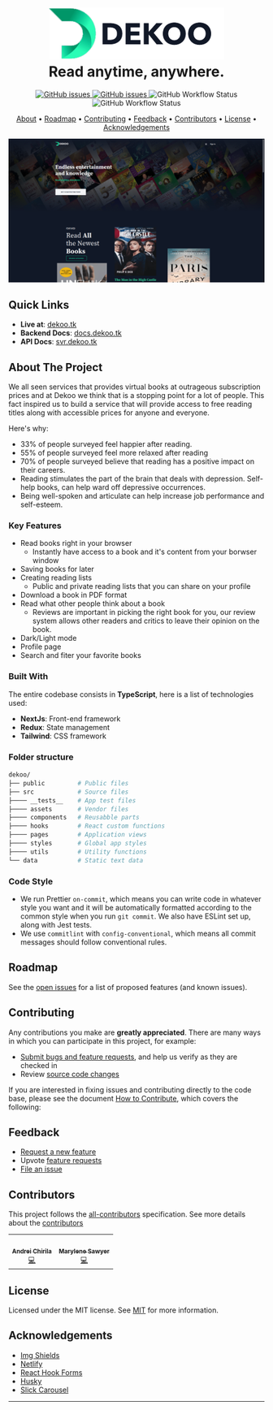<h1 align="center">
  <br>
  <a href="http://www.dekoo.tk">
    <img src="./src/assets/images/logo-dark.png" alt="Dekoo branding" width="345">
  </a>
  <br />
  Read anytime, anywhere.
  <br />
</h1>

<p align="center">
  <a href="https://app.netlify.com/sites/dekoo/deploys">
    <img alt="GitHub issues" src="https://api.netlify.com/api/v1/badges/f3334933-5224-4b84-afe5-5de7c0d0aecb/deploy-status">
  </a>
  <a href="https://github.com/chingu-voyages/v33-bears-team-15/issues">
    <img alt="GitHub issues" src="https://img.shields.io/github/issues/chingu-voyages/v33-bears-team-15">
  </a>
  <img alt="GitHub Workflow Status" src="https://img.shields.io/github/workflow/status/chingu-voyages/v33-bears-team-15/Test%20with%20jest?label=tests">
  <img alt="GitHub Workflow Status" src="https://img.shields.io/github/workflow/status/chingu-voyages/v33-bears-team-15/Linters?label=checks">
</p>

<p align="center">
  <a href="#about">About</a> •
  <a href="#roadmap">Roadmap</a> •
  <a href="#contributing">Contributing</a> •
  <a href="#feedback">Feedback</a> •
  <a href="#contributors">Contributors</a> •
  <a href="#license">License</a> •
  <a href="#acknowledgements">Acknowledgements</a>
</p>

![dekoo preview](./public/images/preview.png)

<!-- Links -->

## Quick Links

- **Live at**: [dekoo.tk](https://www.dekoo.tk/)
- **Backend Docs**: [docs.dekoo.tk](https://docs.dekoo.tk/)
- **API Docs**: [svr.dekoo.tk](http://svr.dekoo.tk/)

<!-- ABOUT THE PROJECT -->

## About The Project

We all seen services that provides virtual books at outrageous subscription prices and at Dekoo we think that is a stopping point for a lot of people. This fact inspired us to build a service that will provide access to free reading titles along with accessible prices for anyone and everyone.

Here's why:

- 33% of people surveyed feel happier after reading.
- 55% of people surveyed feel more relaxed after reading
- 70% of people surveyed believe that reading has a positive impact on their careers.
- Reading stimulates the part of the brain that deals with depression. Self-help books, can help ward off depressive occurrences.
- Being well-spoken and articulate can help increase job performance and self-esteem.

### Key Features

- Read books right in your browser
  - Instantly have access to a book and it's content from your borwser window
- Saving books for later
- Creating reading lists
  - Public and private reading lists that you can share on your profile
- Download a book in PDF format
- Read what other people think about a book
  - Reviews are important in picking the right book for you, our review system allows other readers and critics to leave their opinion on the book.
- Dark/Light mode
- Profile page
- Search and fiter your favorite books

### Built With

The entire codebase consists in **TypeScript**, here is a list of technologies used:

- **NextJs**: Front-end framework
- **Redux**: State management
- **Tailwind**: CSS framework

### Folder structure

```sh
dekoo/
├── public         # Public files
├── src            # Source files
├──── __tests__    # App test files
├──── assets       # Vendor files
├──── components   # Reusabble parts
├──── hooks        # React custom functions
├──── pages        # Application views
├──── styles       # Global app styles
├──── utils        # Utility functions
└── data           # Static text data
```

### Code Style

- We run Prettier `on-commit`, which means you can write code in whatever style you want and it will be automatically formatted according to the common style when you run `git commit`. We also have ESLint set up, along with Jest tests.
- We use `commitlint` with `config-conventional`, which means all commit messages should follow conventional rules.

<!-- ROADMAP -->

## Roadmap

See the [open issues](https://github.com/chingu-voyages/v33-bears-team-15/issues) for a list of proposed features (and known issues).

<!-- CONTRIBUTING -->

## Contributing

Any contributions you make are **greatly appreciated**. There are many ways in which you can participate in this project, for example:

- [Submit bugs and feature requests](https://github.com/chingu-voyages/v33-bears-team-15/issues/new/choose), and help us verify as they are checked in
- Review [source code changes](https://github.com/chingu-voyages/v33-bears-team-15/pulls)

If you are interested in fixing issues and contributing directly to the code base,
please see the document [How to Contribute](./CONTRIBUTING.md), which covers the following:

## Feedback

- [Request a new feature](CONTRIBUTING.md)
- Upvote [feature requests](https://github.com/chingu-voyages/v33-bears-team-15/labels/feature-request)
- [File an issue](https://github.com/chingu-voyages/v33-bears-team-15/issues/new/choose)

## Contributors

This project follows the [all-contributors](https://github.com/all-contributors/all-contributors) specification. See more details about the [contributors](https://github.com/chingu-voyages/v33-bears-team-15/graphs/contributors)

<!-- ALL-CONTRIBUTORS-LIST:START - Do not remove or modify this section -->
<!-- prettier-ignore-start -->
<!-- markdownlint-disable -->
<table>
  <tr>
    <td align="center"><a href="https://chirila.dev/"><img src="https://avatars.githubusercontent.com/u/31253154?v=4?s=80" width="80px;" alt=""/><br /><sub><b>Andrei Chirila</b></sub></a><br /><a href="https://github.com/v33-bears-team-15/dekoo/commits?author=Kerosz" title="Code">💻</a></td>
    <td align="center"><a href="http://www.marylene.tech/"><img src="https://avatars.githubusercontent.com/u/16859034?v=4?s=80" width="80px;" alt=""/><br /><sub><b>Marylene Sawyer</b></sub></a><br /><a href="https://github.com/v33-bears-team-15/dekoo/commits?author=Bluette1" title="Code">💻</a></td>
  </tr>
</table>

<!-- markdownlint-restore -->
<!-- prettier-ignore-end -->

<!-- ALL-CONTRIBUTORS-LIST:END -->

<!-- LICENSE -->

## License

Licensed under the MIT license. See [MIT](LICENSE) for more information.

<!-- ACKNOWLEDGEMENTS -->

## Acknowledgements

- [Img Shields](https://shields.io)
- [Netlify](https://www.netlify.com/)
- [React Hook Forms](https://react-hook-form.com/)
- [Husky](https://typicode.github.io/husky/#/)
- [Slick Carousel](https://kenwheeler.github.io/slick)

---
